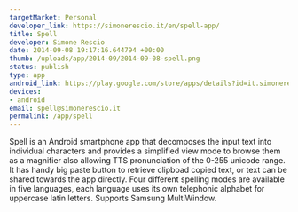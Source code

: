 ```yaml
--- 
targetMarket: Personal
developer_link: https://simonerescio.it/en/spell-app/
title: Spell
developer: Simone Rescio
date: 2014-09-08 19:17:16.644794 +00:00
thumb: /uploads/app/2014-09/2014-09-08-spell.png
status: publish
type: app
android_link: https://play.google.com/store/apps/details?id=it.simonerescio.spell
devices: 
- android
email: spell@simonerescio.it
permalink: /app/spell
---
```


Spell is an Android smartphone app that decomposes the input text into individual characters and provides a simplified view mode to browse them as a magnifier also allowing TTS pronunciation of the 0-255 unicode range. It has handy big paste button to retrieve clipboad copied text, or text can be shared towards the app directly. Four different spelling modes are available in five languages, each language uses its own telephonic alphabet for uppercase latin letters. Supports Samsung MultiWindow.
